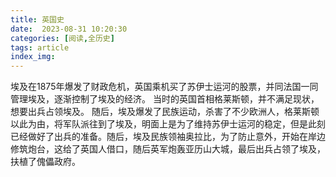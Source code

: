 ```yaml
---
title: 英国史
date:  2023-08-31 10:20:30
categories: [阅读,全历史]
tags: article
index_img: 
---
```

埃及在1875年爆发了财政危机，英国乘机买了苏伊士运河的股票，并同法国一同管理埃及，逐渐控制了埃及的经济。
当时的英国首相格莱斯顿，并不满足现状，想要出兵占领埃及。
随后，埃及爆发了民族运动，杀害了不少欧洲人，格莱斯顿以此为由，将军队派往到了埃及，明面上是为了维持苏伊士运河的稳定，但是此刻已经做好了出兵的准备。随后，埃及民族领袖奥拉比，为了防止意外，开始在岸边修筑炮台，这给了英国人借口，随后英军炮轰亚历山大城，最后出兵占领了埃及，扶植了傀儡政府。